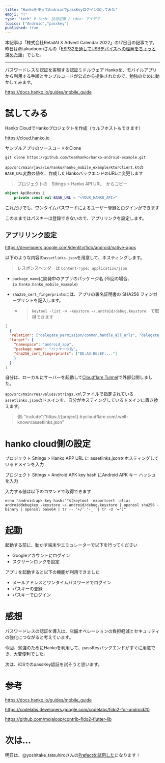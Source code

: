 ```yaml
---
title: "Hankoを使ってAndroidでpassKeyログイン試してみた"
emoji: "🎃"
type: "tech" # tech: 技術記事 / idea: アイデア
topics: ["Android","passkey"]
published: true
---
```


本記事は「株式会社RetailAI X Advent Calendar 2022」の17日目の記事です。
昨日は@takudooonさんの「[ESP32を通してUSBデバイスへの理解をちょっと深めた話](https://zenn.dev/takudooon/articles/79345e925bba01)」でした。

---

パスワードレスな認証を実現する認証ミドルウェア Hankoを、モバイルアプリから利用する手順とサンプルコードが公式から提供されたので、勉強のために動かしてみます。

https://docs.hanko.io/guides/mobile_guide

# 試してみる

Hanko CloudでHankoプロジェクトを作成（セルフホストもできます）

https://cloud.hanko.io


サンプルアプリのソースコードをClone

```
git clone https://github.com/teamhanko/hanko-android-example.git
```


`app/src/main/java/io/hanko/hanko_mobile_example/KtorClient.kt`の`BASE_URL`変数の値を、作成したHankoバックエンドのURLに変更します

> プロジェクトの　Sttings > Hanko API URL　からコピー

```kotlin
object ApiRoutes {
    private const val BASE_URL = "<YOUR_HANKO_API>"
```

これだけでも、ワンタイムパスワードによるユーザー登録とログインができます

このままではパスキーは登録できないので、アプリリンクを設定します。

## アプリリンク設定

https://developers.google.com/identity/fido/android/native-apps

以下のような内容の`assetlinks.json`を用意して、ホスティングします。
> レスポンスヘッダーは `Content-Type: application/json`

- `package_name`に開発中のアプリのパッケージ名 (今回の場合、`io.hanko.hanko_mobile_example`)

- `sha256_cert_fingerprints`には、アプリの署名証明書の SHA256 フィンガープリントを記入します。
  - > `keytool -list -v -keystore ~/.android/debug.keystore`　で取得できます

```json
[
  {
  "relation": ["delegate_permission/common.handle_all_urls", "delegate_permission/common.get_login_creds"],
  "target": {
    "namespace": "android_app",
    "package_name": "パッケージ名",
    "sha256_cert_fingerprints": ["DE:AD:BE:EF:..."]
    }
  }
]
```

自分は、ローカルにサーバーを起動して[Cloudflare Tunnel](https://developers.cloudflare.com/cloudflare-one/connections/connect-apps/)で外部公開しました。

`app/src/main/res/values/strings.xml`ファイルで指定されている`assetlinks.json`のドメインを、自分がホスティングしているドメインに置き換えます。

> 例:  \"include\":"https://{project}.trycloudflare.com/.well-known/assetlinks.json\"


# hanko cloud側の設定

プロジェクト Sttings > Hanko APP URL に assetlinks.jsonをホスティングしているドメインを入力

プロジェクト Sttings > Android APK key hash にAndroid APK キー ハッシュを入力

入力する値は以下のコマンドで取得できます
```
echo 'android:apk-key-hash:'"$(keytool -exportcert -alias androiddebugkey -keystore ~/.android/debug.keystore | openssl sha256 -binary | openssl base64 | tr -- '+/' '-_' | tr -d '=')"
```


# 起動

起動する前に、動かす端末やエミュレーターで以下を行ってください

- Googleアカウントにログイン
- スクリーンロックを設定

アプリを起動すると以下の機能が利用できました

- メールアドレスとワンタイムパスワードでログイン
- パスキーの登録
- パスキーでログイン

# 感想


パスワードレスの認証を導入は、店舗オペレーションの負担軽減とセキュリティの強化につながると考えています。

今回、勉強のためにHankoを利用して、passKeyバックエンドがすぐに用意でき、大変便利でした。

次は、iOSでのpassKey認証を試そうと思います。

# 参考

https://docs.hanko.io/guides/mobile_guide

https://codelabs.developers.google.com/codelabs/fido2-for-android#0

https://github.com/mojaloop/contrib-fido2-flutter-lib


# 次は…

明日は、@yoshitake_tatsuhiroさんの[Prefectを試用した](https://qiita.com/yoshitake_tatsuhiro/items/8a066d106a7d32bc41d0)になります！


